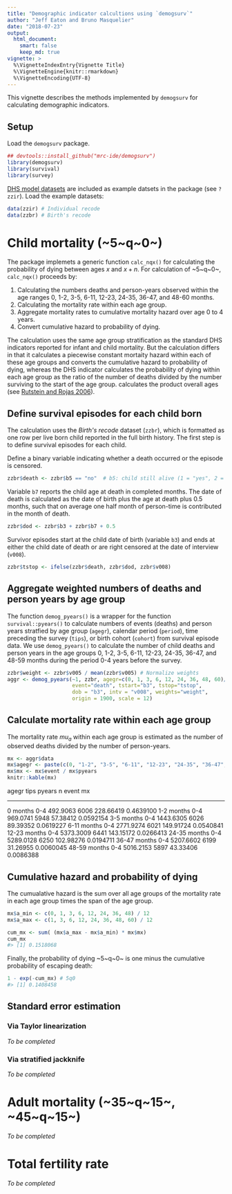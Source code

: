 ```yaml
---
title: "Demographic indicator calcultions using `demogsurv`"
author: "Jeff Eaton and Bruno Masquelier"
date: "2018-07-23"
output:
  html_document: 
    smart: false
    keep_md: true
vignette: >
  %\VignetteIndexEntry{Vignette Title}
  %\VignetteEngine{knitr::rmarkdown}
  %\VignetteEncoding{UTF-8}
---
```




This vignette describes the methods implemented by `demogsurv` for calculating demographic indicators.

## Setup

Load the `demogsurv` package.


```r
## devtools::install_github("mrc-ide/demogsurv")
library(demogsurv)
library(survival)
library(survey)
```

[DHS model datasets](https://dhsprogram.com/data/download-model-datasets.cfm) are included as example datsets in the package (see `?zzir`). Load the example datasets:


```r
data(zzir) # Individual recode
data(zzbr) # Birth's recode
```

# Child mortality (~5~q~0~)

The package implemets a generic function `calc_nqx()` for calculating the 
probability of dying between ages $x$ and $x+n$. For calculation of ~5~q~0~, 
`calc_nqx()` proceeds by:

1. Calculating the numbers deaths and person-years observed within the age ranges
   0, 1-2, 3-5, 6-11, 12-23, 24-35, 36-47, and 48-60 months.
1. Calculating the mortality rate within each age group.
1. Aggregate mortality rates to cumulative mortality hazard over age 0 to 4 years.
1. Convert cumulative hazard to probability of dying.

The calculation uses the same age group stratification as the standard DHS indicators
reported for infant and child mortality. But the calculation differs in that it 
calculates a piecewise constant mortaity hazard within each of these age groups
and converts the cumulative hazard to probability of dying, whereas the DHS indicator
calculates the probability of dying within each age group as the ratio of the number 
of deaths divided by the number surviving to the start of the age group.
calculates the product overall ages (see [Rutstein and Rojas 2006](http://dhsprogram.com/pubs/pdf/DHSG1/Guide_to_DHS_Statistics_29Oct2012_DHSG1.pdf)).

## Define survival episodes for each child born

The calculation uses the _Birth's recode_ dataset (`zzbr`), which is formatted as 
one row per live born child reported in the full birth history. The first step is 
to define survival episodes for each child.

Define a binary variable indicating whether a death occurred or the episode is 
censored.

```r
zzbr$death <- zzbr$b5 == "no"  # b5: child still alive (1 = "yes", 2 = "no")
```

Variable `b7` reports the child age at death in completed months. The date of
death is calculated as the date of birth plus the age at death plus 0.5 months,
such that on average one half month of person-time is contributed in the month
of death.

```r
zzbr$dod <- zzbr$b3 + zzbr$b7 + 0.5
```

Survivor episodes start at the child date of birth (variable `b3`) and ends at 
either the child date of death or are right  censored at the date of interview 
(`v008`).

```r
zzbr$tstop <- ifelse(zzbr$death, zzbr$dod, zzbr$v008)
```

## Aggregate weighted numbers of deaths and person years by age group

The function `demog_pyears()` is a wrapper for the function `survival::pyears()` to 
calculate numbers of events (deaths) and person years stratfied by age group (`agegr`), 
calendar period (`period`), time preceding the survey (`tips`), or birth cohort (`cohort`)
from survival episode data. We use `demog_pyears()` to calculate the number of child
deaths and person years in the age groups 0, 1-2, 3-5, 6-11, 12-23, 24-35, 36-47, 
and 48-59 months during the period 0-4 years before the survey.


```r
zzbr$weight <- zzbr$v005 / mean(zzbr$v005) # Normalize weights
aggr <- demog_pyears(~1, zzbr, agegr=c(0, 1, 3, 6, 12, 24, 36, 48, 60)/12, tips=c(0, 5),
                     event="death", tstart="b3", tstop="tstop",
                     dob = "b3", intv = "v008", weights="weight",
                     origin = 1900, scale = 12)
```

## Calculate mortality rate within each age group

The mortality rate $mu_a$ within each age group is estimated as the number
of observed deaths divided by the number of person-years.


```r
mx <- aggr$data
mx$agegr <- paste(c(0, "1-2", "3-5", "6-11", "12-23", "24-35", "36-47", "48-59"), "months")
mx$mx <- mx$event / mx$pyears
knitr::kable(mx)
```



agegr          tips       pyears      n       event          mx
-------------  -----  ----------  -----  ----------  ----------
0 months       0-4      492.9063   6006   228.66419   0.4639100
1-2 months     0-4      969.0741   5948    57.38412   0.0592154
3-5 months     0-4     1443.6305   6026    89.39352   0.0619227
6-11 months    0-4     2771.9274   6021   149.91724   0.0540841
12-23 months   0-4     5373.3009   6441   143.15172   0.0266413
24-35 months   0-4     5289.0128   6250   102.98276   0.0194711
36-47 months   0-4     5207.6602   6199    31.26955   0.0060045
48-59 months   0-4     5016.2153   5897    43.33406   0.0086388

## Cumulative hazard and probability of dying

The cumualative hazard is the sum over all age groups of the mortality rate
in each age group times the span of the age group.

```r
mx$a_min <- c(0, 1, 3, 6, 12, 24, 36, 48) / 12
mx$a_max <- c(1, 3, 6, 12, 24, 36, 48, 60) / 12

cum_mx <- sum( (mx$a_max - mx$a_min) * mx$mx)
cum_mx
#> [1] 0.1518068
```

Finally, the probability of dying ~5~q~0~ is one minus the cumulative probability
of escaping death:

```r
1 - exp(-cum_mx) # 5q0
#> [1] 0.1408458
```

## Standard error estimation 

### Via Taylor linearization 

_To be completed_

### Via stratified jackknife 

_To be completed_


# Adult mortality (~35~q~15~, ~45~q~15~)

_To be completed_

# Total fertility rate

_To be completed_

